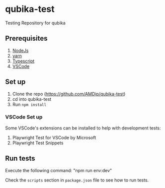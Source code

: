 # qubika-test

Testing Repository for qubika

## Prerequisites

1. [NodeJs](https://nodejs.org/en/download)
2. [yarn](https://classic.yarnpkg.com/lang/en/docs/install/#mac-stable)
3. [Typescript](https://www.typescriptlang.org/download)
4. [VSCode](https://code.visualstudio.com/download)

## Set up

1. Clone the repo (https://github.com/AMDip/qubika-test)
2. cd into qubika-test
3. Run `npm install`

### VSCode Set up

Some VSCode's extensions can be installed to help with development tests:

1. Playwright Test for VSCode by Microsoft
2. Playwright Test Snippets

## Run tests

Execute the following command: "npm run env:dev"

Check the `scripts` section in `package.json` file to see how to run tests.
